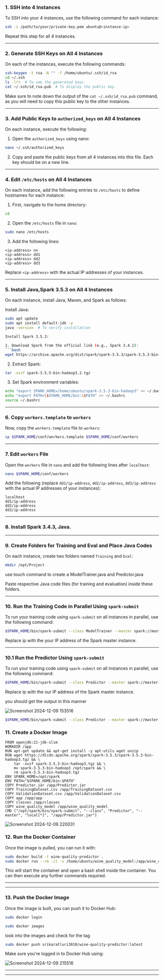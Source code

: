 ### 1. SSH into 4 Instances
To SSH into your 4 instances, use the following command for each instance:

```bash
ssh -i /path/to/your/private-key.pem ubuntu@<instance-ip>
```
Repeat this step for all 4 instances.

---

### 2. Generate SSH Keys on All 4 Instances
On each of the instances, execute the following commands:

```bash
ssh-keygen -t rsa -N "" -f /home/ubuntu/.ssh/id_rsa
cd ~/.ssh
ls -lrt  # To see the generated keys
cat ~/.ssh/id_rsa.pub  # To display the public key
```

Make sure to note down the output of the `cat ~/.ssh/id_rsa.pub` command, as you will need to copy this public key to the other instances.

---

### 3. Add Public Keys to `authorized_keys` on All 4 Instances
On each instance, execute the following:

1. Open the `authorized_keys` using nano:

```bash
nano ~/.ssh/authorized_keys
```

2. Copy and paste the public keys from all 4 instances into this file. Each key should be on a new line.

---

### 4. Edit `/etc/hosts` on All 4 Instances
On each instance, add the following entries to `/etc/hosts` to define hostnames for each instance:

1. First, navigate to the home directory:

```bash
cd
```

2. Open the `/etc/hosts` file in `nano`:

```bash
sudo nano /etc/hosts
```

3. Add the following lines:

```
<ip-address> nn
<ip-address> dd1
<ip-address> dd2
<ip-address> dd3
```

Replace `<ip-address>` with the actual IP addresses of your instances.

---

### 5. Install Java,Spark 3.5.3 on All 4 Instances
On each instance, install Java, Maven, and Spark as follows:

Install Java:
```bash
sudo apt update
sudo apt install default-jdk -y
java -version  # To verify installation

Install Spark 3.5.3:

1. Download Spark from the official link (e.g., Spark 3.4.1):
```bash
wget https://archive.apache.org/dist/spark/spark-3.5.3/spark-3.5.3-bin-hadoop3.tgz
```

2. Extract Spark:
```bash
tar -xvzf spark-3.5.5-bin-hadoop3.2.tgz
```

3. Set Spark environment variables:
```bash
echo "export SPARK_HOME=/home/ubuntu/spark-3.5.3-bin-hadoop3" >> ~/.bashrc
echo "export PATH=\$SPARK_HOME/bin:\$PATH" >> ~/.bashrc
source ~/.bashrc
```

---

### 6. Copy `workers.template` to `workers`
Now, copy the `workers.template` file to `workers`:

```bash
cp $SPARK_HOME/conf/workers.template $SPARK_HOME/conf/workers
```

---

### 7. Edit `workers` File
Open the `workers` file in `nano` and add the following lines after `localhost`:

```bash
nano $SPARK_HOME/conf/workers
```

Add the following (replace `dd1/ip-address`, `dd2/ip-address`, `dd3/ip-address` with the actual IP addresses of your instances):

```
localhost
dd1/ip-address
dd2/ip-address
dd3/ip-address
```

---

### 8. Install Spark 3.4.3, Java.

---

### 9. Create Folders for Training and Eval and Place Java Codes
On each instance, create two folders named `Training` and `Eval`:

```bash
mkdir /opt/Project
```
use touch command to create a ModelTrainer.java and Predictor.java

Paste respective Java code files (for training and evaluation) inside these folders.

---


### 10. Run the Training Code in Parallel Using `spark-submit`
To run your training code using `spark-submit` on all instances in parallel, use the following command:

```bash
$SPARK_HOME/bin/spark-submit --class ModelTrainer --master spark://master-ip --deploy-mode client --executor-memory 2G --total-executor-cores 4 /opt/ModelTrainer.jar
```

Replace ip with the your IP address of the Spark master instance.

---
### 10.1 Run the Predictor Using `spark-submit`
To run your training code using `spark-submit` on all instances in parallel, use the following command:

```bash
$SPARK_HOME/bin/spark-submit --class Predictor --master spark://master-ip --deploy-mode client --executor-memory 2G --total-executor-cores 4 /home/ubuntu/Predictor.jar
```

Replace ip with the our IP address of the Spark master instance.

 you should get the output in this manner


 
 ![Screenshot 2024-12-09 153516](https://github.com/user-attachments/assets/63903a1d-78e8-467f-9ab5-2a8afa188b60)




```bash
$SPARK_HOME/bin/spark-submit --class Predictor --master spark://master-ip --deploy-mode client --executor-memory 2G --total-executor-cores 4 /home/ubuntu/Predictor.jar
```

### 11. Create a Docker Image
```
FROM openjdk:21-jdk-slim
WORKDIR /app
RUN apt-get update && apt-get install -y apt-utils wget unzip
RUN wget https://dlcdn.apache.org/spark/spark-3.5.3/spark-3.5.3-bin-hadoop3.tgz && \
    tar -xvzf spark-3.5.3-bin-hadoop3.tgz && \
    mv spark-3.5.3-bin-hadoop3 /opt/spark && \
    rm spark-3.5.3-bin-hadoop3.tgz
ENV SPARK_HOME=/opt/spark
ENV PATH="$SPARK_HOME/bin:$PATH"
COPY Predictor.jar /app/Predictor.jar
COPY TrainingDataset.csv /app/TrainingDataset.csv
COPY ValidationDataset.csv /app/ValidationDataset.csv
COPY app /app/app
COPY classes /app/classes
COPY wine_quality_model /app/wine_quality_model
CMD ["/opt/spark/bin/spark-submit", "--class", "Predictor", "--master", "local[*]", "/app/Predictor.jar"]

```





![Screenshot 2024-12-09 220031](https://github.com/user-attachments/assets/81a3eac9-c527-4535-a01a-9354eec361ba)








### 12. Run the Docker Container
Once the image is pulled, you can run it with:

```bash
sudo docker build -t wine-quality-predictor .
sudo docker run --rm -it -v /home/ubuntu/wine_quality_model:/app/wine_quality_model wine-quality-predictor
```
This will start the container and open a bash shell inside the container. You can then execute any further commands required.

---

---


### 13. Push the Docker Image
Once the image is built, you can push it to Docker Hub:
```bash
sudo docker login
```

```bash
sudo docker images
```
look into the images and check for the tag 

```bash
sudo docker push srikaratluri3010/wine-quality-predictor:latest
```

Make sure you're logged in to Docker Hub using:


![Screenshot 2024-12-09 215516](https://github.com/user-attachments/assets/cf60012b-7b49-417f-979b-a3ef831759aa)


---
---





